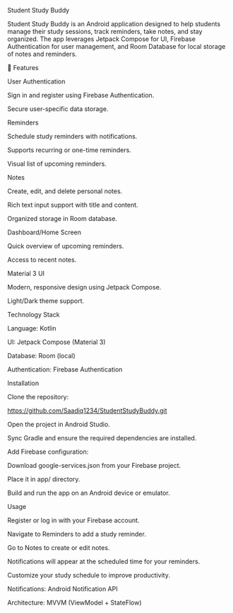Student Study Buddy

Student Study Buddy is an Android application designed to help students manage their study sessions, track reminders, take notes, and stay organized. The app leverages Jetpack Compose for UI, Firebase Authentication for user management, and Room Database for local storage of notes and reminders.

📱 Features

User Authentication

Sign in and register using Firebase Authentication.

Secure user-specific data storage.

Reminders

Schedule study reminders with notifications.

Supports recurring or one-time reminders.

Visual list of upcoming reminders.

Notes

Create, edit, and delete personal notes.

Rich text input support with title and content.

Organized storage in Room database.

Dashboard/Home Screen

Quick overview of upcoming reminders.

Access to recent notes.

Material 3 UI

Modern, responsive design using Jetpack Compose.

Light/Dark theme support.

Technology Stack

Language: Kotlin

UI: Jetpack Compose (Material 3)

Database: Room (local)

Authentication: Firebase Authentication

Installation

Clone the repository:

https://github.com/Saadiq1234/StudentStudyBuddy.git


Open the project in Android Studio.

Sync Gradle and ensure the required dependencies are installed.

Add Firebase configuration:

Download google-services.json from your Firebase project.

Place it in app/ directory.

Build and run the app on an Android device or emulator.

Usage

Register or log in with your Firebase account.

Navigate to Reminders to add a study reminder.

Go to Notes to create or edit notes.

Notifications will appear at the scheduled time for your reminders.

Customize your study schedule to improve productivity.

Notifications: Android Notification API

Architecture: MVVM (ViewModel + StateFlow)

